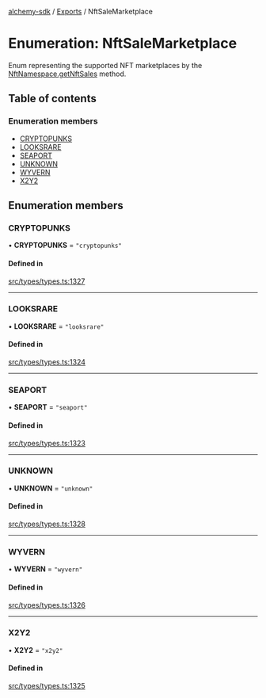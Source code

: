 [alchemy-sdk](../README.md) / [Exports](../modules.md) / NftSaleMarketplace

# Enumeration: NftSaleMarketplace

Enum representing the supported NFT marketplaces by the
[NftNamespace.getNftSales](../classes/NftNamespace.md#getnftsales) method.

## Table of contents

### Enumeration members

- [CRYPTOPUNKS](NftSaleMarketplace.md#cryptopunks)
- [LOOKSRARE](NftSaleMarketplace.md#looksrare)
- [SEAPORT](NftSaleMarketplace.md#seaport)
- [UNKNOWN](NftSaleMarketplace.md#unknown)
- [WYVERN](NftSaleMarketplace.md#wyvern)
- [X2Y2](NftSaleMarketplace.md#x2y2)

## Enumeration members

### CRYPTOPUNKS

• **CRYPTOPUNKS** = `"cryptopunks"`

#### Defined in

[src/types/types.ts:1327](https://github.com/alchemyplatform/alchemy-sdk-js/blob/a162d40/src/types/types.ts#L1327)

___

### LOOKSRARE

• **LOOKSRARE** = `"looksrare"`

#### Defined in

[src/types/types.ts:1324](https://github.com/alchemyplatform/alchemy-sdk-js/blob/a162d40/src/types/types.ts#L1324)

___

### SEAPORT

• **SEAPORT** = `"seaport"`

#### Defined in

[src/types/types.ts:1323](https://github.com/alchemyplatform/alchemy-sdk-js/blob/a162d40/src/types/types.ts#L1323)

___

### UNKNOWN

• **UNKNOWN** = `"unknown"`

#### Defined in

[src/types/types.ts:1328](https://github.com/alchemyplatform/alchemy-sdk-js/blob/a162d40/src/types/types.ts#L1328)

___

### WYVERN

• **WYVERN** = `"wyvern"`

#### Defined in

[src/types/types.ts:1326](https://github.com/alchemyplatform/alchemy-sdk-js/blob/a162d40/src/types/types.ts#L1326)

___

### X2Y2

• **X2Y2** = `"x2y2"`

#### Defined in

[src/types/types.ts:1325](https://github.com/alchemyplatform/alchemy-sdk-js/blob/a162d40/src/types/types.ts#L1325)
